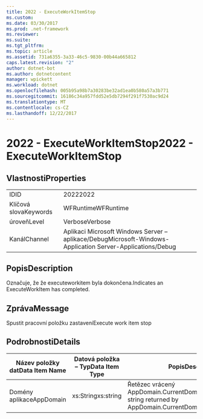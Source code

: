 ```yaml
---
title: 2022 - ExecuteWorkItemStop
ms.custom: 
ms.date: 03/30/2017
ms.prod: .net-framework
ms.reviewer: 
ms.suite: 
ms.tgt_pltfrm: 
ms.topic: article
ms.assetid: 731a6355-3a33-46c5-9830-00b44a665812
caps.latest.revision: "2"
author: dotnet-bot
ms.author: dotnetcontent
manager: wpickett
ms.workload: dotnet
ms.openlocfilehash: 005b95a98b7a30283be32ad1ea0b580a57a3b771
ms.sourcegitcommit: 16186c34a957fdd52e5db7294f291f7530ac9d24
ms.translationtype: MT
ms.contentlocale: cs-CZ
ms.lasthandoff: 12/22/2017
---
```

# <a name="2022---executeworkitemstop"></a><span data-ttu-id="5cf86-102">2022 - ExecuteWorkItemStop</span><span class="sxs-lookup"><span data-stu-id="5cf86-102">2022 - ExecuteWorkItemStop</span></span>
## <a name="properties"></a><span data-ttu-id="5cf86-103">Vlastnosti</span><span class="sxs-lookup"><span data-stu-id="5cf86-103">Properties</span></span>  
  
|||  
|-|-|  
|<span data-ttu-id="5cf86-104">ID</span><span class="sxs-lookup"><span data-stu-id="5cf86-104">ID</span></span>|<span data-ttu-id="5cf86-105">2022</span><span class="sxs-lookup"><span data-stu-id="5cf86-105">2022</span></span>|  
|<span data-ttu-id="5cf86-106">Klíčová slova</span><span class="sxs-lookup"><span data-stu-id="5cf86-106">Keywords</span></span>|<span data-ttu-id="5cf86-107">WFRuntime</span><span class="sxs-lookup"><span data-stu-id="5cf86-107">WFRuntime</span></span>|  
|<span data-ttu-id="5cf86-108">úroveň</span><span class="sxs-lookup"><span data-stu-id="5cf86-108">Level</span></span>|<span data-ttu-id="5cf86-109">Verbose</span><span class="sxs-lookup"><span data-stu-id="5cf86-109">Verbose</span></span>|  
|<span data-ttu-id="5cf86-110">Kanál</span><span class="sxs-lookup"><span data-stu-id="5cf86-110">Channel</span></span>|<span data-ttu-id="5cf86-111">Aplikaci Microsoft Windows Server – aplikace/Debug</span><span class="sxs-lookup"><span data-stu-id="5cf86-111">Microsoft-Windows-Application Server-Applications/Debug</span></span>|  
  
## <a name="description"></a><span data-ttu-id="5cf86-112">Popis</span><span class="sxs-lookup"><span data-stu-id="5cf86-112">Description</span></span>  
 <span data-ttu-id="5cf86-113">Označuje, že že executeworkitem byla dokončena.</span><span class="sxs-lookup"><span data-stu-id="5cf86-113">Indicates an ExecuteWorkItem has completed.</span></span>  
  
## <a name="message"></a><span data-ttu-id="5cf86-114">Zpráva</span><span class="sxs-lookup"><span data-stu-id="5cf86-114">Message</span></span>  
 <span data-ttu-id="5cf86-115">Spustit pracovní položku zastavení</span><span class="sxs-lookup"><span data-stu-id="5cf86-115">Execute work item stop</span></span>  
  
## <a name="details"></a><span data-ttu-id="5cf86-116">Podrobnosti</span><span class="sxs-lookup"><span data-stu-id="5cf86-116">Details</span></span>  
  
|<span data-ttu-id="5cf86-117">Název položky dat</span><span class="sxs-lookup"><span data-stu-id="5cf86-117">Data Item Name</span></span>|<span data-ttu-id="5cf86-118">Datová položka – Typ</span><span class="sxs-lookup"><span data-stu-id="5cf86-118">Data Item Type</span></span>|<span data-ttu-id="5cf86-119">Popis</span><span class="sxs-lookup"><span data-stu-id="5cf86-119">Description</span></span>|  
|--------------------|--------------------|-----------------|  
|<span data-ttu-id="5cf86-120">Domény aplikace</span><span class="sxs-lookup"><span data-stu-id="5cf86-120">AppDomain</span></span>|<span data-ttu-id="5cf86-121">xs:String</span><span class="sxs-lookup"><span data-stu-id="5cf86-121">xs:string</span></span>|<span data-ttu-id="5cf86-122">Řetězec vrácený AppDomain.CurrentDomain.FriendlyName.</span><span class="sxs-lookup"><span data-stu-id="5cf86-122">The string returned by AppDomain.CurrentDomain.FriendlyName.</span></span>|
